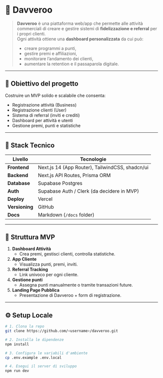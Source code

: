 # 🚀 Davveroo

> **Davveroo** è una piattaforma web/app che permette alle attività commerciali di creare e gestire sistemi di **fidelizzazione e referral** per i propri clienti.  
> Ogni attività ottiene una **dashboard personalizzata** da cui può:
> - creare programmi a punti,
> - gestire premi e affiliazioni,
> - monitorare l’andamento dei clienti,
> - aumentare la retention e il passaparola digitale.

---

## 🧩 Obiettivo del progetto
Costruire un MVP solido e scalabile che consenta:
- Registrazione attività (Business)
- Registrazione clienti (User)
- Sistema di referral (inviti e crediti)
- Dashboard per attività e utenti
- Gestione premi, punti e statistiche

---

## 🧠 Stack Tecnico
| Livello | Tecnologie |
|----------|-------------|
| **Frontend** | Next.js 14 (App Router), TailwindCSS, shadcn/ui |
| **Backend** | Next.js API Routes, Prisma ORM |
| **Database** | Supabase Postgres |
| **Auth** | Supabase Auth / Clerk (da decidere in MVP) |
| **Deploy** | Vercel |
| **Versioning** | GitHub |
| **Docs** | Markdown (`/docs` folder) |

---

## 🧱 Struttura MVP
1. **Dashboard Attività**
   - Crea premi, gestisci clienti, controlla statistiche.
2. **App Cliente**
   - Visualizza punti, premi, inviti.
3. **Referral Tracking**
   - Link univoco per ogni cliente.
4. **Gestione punti**
   - Assegna punti manualmente o tramite transazioni future.
5. **Landing Page Pubblica**
   - Presentazione di Davveroo + form di registrazione.

---

## ⚙️ Setup Locale

```bash
# 1. Clona la repo
git clone https://github.com/<username>/davveroo.git

# 2. Installa le dipendenze
npm install

# 3. Configura le variabili d'ambiente
cp .env.example .env.local

# 4. Esegui il server di sviluppo
npm run dev
